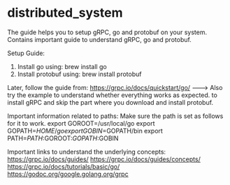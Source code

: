 # distributed_system
The guide helps you to setup gRPC, go and protobuf on your system. Contains important guide to understand gRPC, go and protobuf.
  
Setup Guide:
1. Install go using:
brew install go
2. Install protobuf using:
brew install protobuf

Later, follow the guide from:
https://grpc.io/docs/quickstart/go/ ---> Also try the example to understand whether everything works as expected.
to install gRPC and skip the part where you download and install protobuf.

Important information related to paths:
Make sure the path is set as follows for it to work.
export GOROOT=/usr/local/go
export GOPATH=$HOME/go
export GOBIN=$GOPATH/bin
export PATH=$PATH:$GOROOT:$GOPATH:$GOBIN


Important links to understand the underlying concepts:
https://grpc.io/docs/guides/
https://grpc.io/docs/guides/concepts/
https://grpc.io/docs/tutorials/basic/go/
https://godoc.org/google.golang.org/grpc
